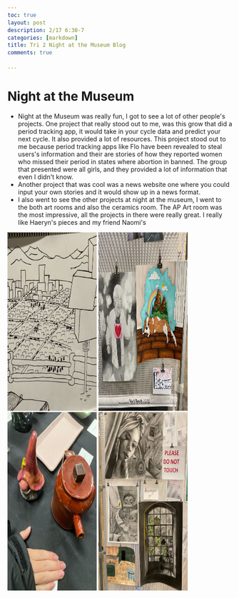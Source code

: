 ```yaml
---
toc: true
layout: post
description: 2/17 6:30-7
categories: [markdown]
title: Tri 2 Night at the Museum Blog 
comments: true

---
```

# Night at the Museum 

- Night at the Museum was really fun, I got to see a lot of other people's projects. One project that really stood out to me, was this grow that did a period tracking app, it would take in your cycle data and predict your next cycle. It also provided a lot of resources. This project stood out to me because period tracking apps like Flo have been revealed to steal users's information and their are stories of how they reported women who missed their period in states where abortion in banned. The group that presented were all girls, and they provided a lot of information that even I didn't know. 
- Another project that was cool was a news website one where you could input your own stories and it would show up in a news format. 
- I also went to see the other projects at night at the museum, I went to the both art rooms and also the ceramics room. The AP Art room was the most impressive, all the projects in there were really great. I really like Haeryn's pieces and my friend Naomi's 

<img src="https://github.com/kayleehou/myproject/blob/master/images/natm2.jpg?raw=true" width="200" height="400" />

<img src="https://github.com/kayleehou/myproject/blob/master/images/natm3.jpg?raw=true" width="200" height="400" />

<img src="https://github.com/kayleehou/myproject/blob/master/images/natm4.jpg?raw=true" width="200" height="400" />

<img src="https://github.com/kayleehou/myproject/blob/master/images/natmart.jpg?raw=true" width="200" height="400" />